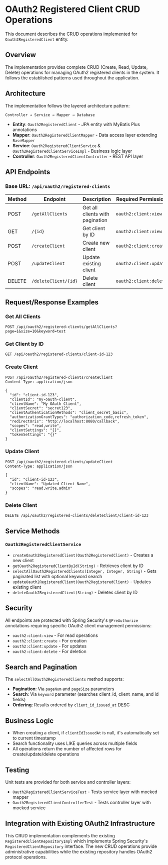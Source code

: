 # OAuth2 Registered Client CRUD Operations

This document describes the CRUD operations implemented for `Oauth2RegisteredClient` entity.

## Overview

The implementation provides complete CRUD (Create, Read, Update, Delete) operations for managing OAuth2 registered clients in the system. It follows the established patterns used throughout the application.

## Architecture

The implementation follows the layered architecture pattern:

```
Controller → Service → Mapper → Database
```

- **Entity**: `Oauth2RegisteredClient` - JPA entity with MyBatis Plus annotations
- **Mapper**: `Oauth2RegisteredClientMapper` - Data access layer extending `BaseMapper`
- **Service**: `Oauth2RegisteredClientService` & `Oauth2RegisteredClientServiceImpl` - Business logic layer
- **Controller**: `Oauth2RegisteredClientController` - REST API layer

## API Endpoints

### Base URL: `/api/oauth2/registered-clients`

| Method | Endpoint | Description | Required Permission |
|--------|----------|-------------|-------------------|
| POST | `/getAllClients` | Get all clients with pagination | `oauth2:client:view` |
| GET | `/{id}` | Get client by ID | `oauth2:client:view` |
| POST | `/createClient` | Create new client | `oauth2:client:create` |
| POST | `/updateClient` | Update existing client | `oauth2:client:update` |
| DELETE | `/deleteClient/{id}` | Delete client | `oauth2:client:delete` |

## Request/Response Examples

### Get All Clients
```http
POST /api/oauth2/registered-clients/getAllClients?page=1&size=10&keyword=test
```

### Get Client by ID
```http
GET /api/oauth2/registered-clients/client-id-123
```

### Create Client
```http
POST /api/oauth2/registered-clients/createClient
Content-Type: application/json

{
  "id": "client-id-123",
  "clientId": "my-oauth-client",
  "clientName": "My OAuth Client",
  "clientSecret": "secret123",
  "clientAuthenticationMethods": "client_secret_basic",
  "authorizationGrantTypes": "authorization_code,refresh_token",
  "redirectUris": "http://localhost:8080/callback",
  "scopes": "read,write",
  "clientSettings": "{}",
  "tokenSettings": "{}"
}
```

### Update Client
```http
POST /api/oauth2/registered-clients/updateClient
Content-Type: application/json

{
  "id": "client-id-123",
  "clientName": "Updated Client Name",
  "scopes": "read,write,admin"
}
```

### Delete Client
```http
DELETE /api/oauth2/registered-clients/deleteClient/client-id-123
```

## Service Methods

### `Oauth2RegisteredClientService`

- `createOauth2RegisteredClient(Oauth2RegisteredClient)` - Creates a new client
- `getOauth2RegisteredClientById(String)` - Retrieves client by ID
- `selectAllOauth2RegisteredClients(Integer, Integer, String)` - Gets paginated list with optional keyword search
- `updateOauth2RegisteredClient(Oauth2RegisteredClient)` - Updates existing client
- `deleteOauth2RegisteredClient(String)` - Deletes client by ID

## Security

All endpoints are protected with Spring Security's `@PreAuthorize` annotations requiring specific OAuth2 client management permissions:

- `oauth2:client:view` - For read operations
- `oauth2:client:create` - For creation
- `oauth2:client:update` - For updates
- `oauth2:client:delete` - For deletion

## Search and Pagination

The `selectAllOauth2RegisteredClients` method supports:
- **Pagination**: Via `pageNum` and `pageSize` parameters
- **Search**: Via `keyword` parameter (searches client_id, client_name, and id fields)
- **Ordering**: Results ordered by `client_id_issued_at` DESC

## Business Logic

- When creating a client, if `clientIdIssuedAt` is null, it's automatically set to current timestamp
- Search functionality uses LIKE queries across multiple fields
- All operations return the number of affected rows for create/update/delete operations

## Testing

Unit tests are provided for both service and controller layers:
- `Oauth2RegisteredClientServiceTest` - Tests service layer with mocked mapper
- `Oauth2RegisteredClientControllerTest` - Tests controller layer with mocked service

## Integration with Existing OAuth2 Infrastructure

This CRUD implementation complements the existing `RegisteredClientRepositoryImpl` which implements Spring Security's `RegisteredClientRepository` interface. The new CRUD operations provide administrative capabilities while the existing repository handles OAuth2 protocol operations.